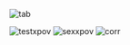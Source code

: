 
![tab](https://user-images.githubusercontent.com/26876607/221262926-6374303d-1ae4-4b11-a0d2-1a1a3d72d9c9.png)

![testxpov](https://user-images.githubusercontent.com/26876607/222032467-82196a39-273c-4e94-b92e-c639797f169f.png)
![sexxpov](https://user-images.githubusercontent.com/26876607/222032474-f1d9aad1-0ae2-419e-a8da-a4d6d73d7102.png)
![corr](https://user-images.githubusercontent.com/26876607/222032490-b6fdb1b8-28f5-416c-95a7-4fce79e1f01b.png)
